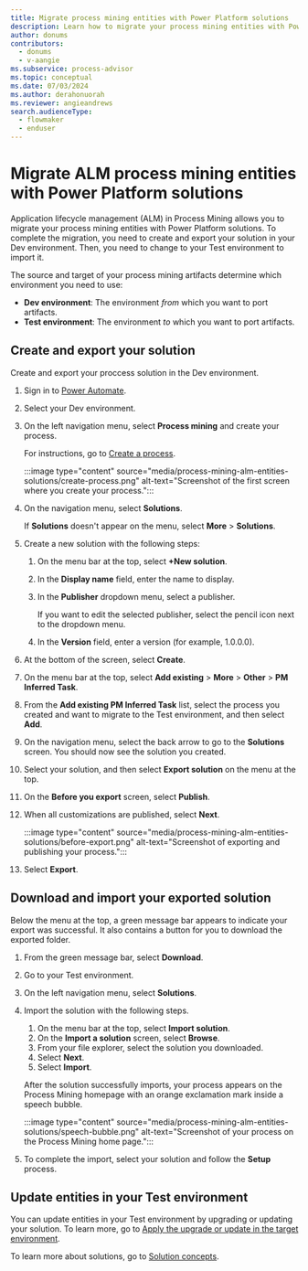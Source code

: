 ```yaml
---
title: Migrate process mining entities with Power Platform solutions
description: Learn how to migrate your process mining entities with Power Platform solutions.
author: donums
contributors:
  - donums
  - v-aangie  
ms.subservice: process-advisor
ms.topic: conceptual
ms.date: 07/03/2024
ms.author: derahonuorah
ms.reviewer: angieandrews
search.audienceType: 
  - flowmaker
  - enduser
---
```


# Migrate ALM process mining entities with Power Platform solutions

Application lifecycle management (ALM) in Process Mining allows you to migrate your process mining entities with Power Platform solutions. To complete the migration, you need to create and export your solution in your Dev environment. Then, you need to change to your Test environment to import it.

The source and target of your process mining artifacts determine which environment you need to use:

- **Dev environment**: The environment *from* which you want to port artifacts.
- **Test environment**: The environment *to* which you want to port artifacts.

## Create and export your solution

Create and export your proccess solution in the Dev environment.

1. Sign in to [Power Automate](https://make.powerautomate.com).
1. Select your Dev environment.
1. On the left navigation menu, select **Process mining** and create your process.

    For instructions, go to [Create a process](process-mining-tutorial.md#create-a-process).

    :::image type="content" source="media/process-mining-alm-entities-solutions/create-process.png" alt-text="Screenshot of the first screen where you create your process.":::

1. On the navigation menu, select **Solutions**.

    If **Solutions** doesn't appear on the menu, select **More** > **Solutions**.

1. Create a new solution with the following steps:
    1. On the menu bar at the top, select **+New solution**.
    1. In the **Display name** field, enter the name to display.
    1. In the **Publisher** dropdown menu, select a publisher.

        If you want to edit the selected publisher, select the pencil icon next to the dropdown menu.

    1. In the **Version** field, enter a version (for example, 1.0.0.0).

1. At the bottom of the screen, select **Create**.
1. On the menu bar at the top, select **Add existing** > **More** > **Other** > **PM Inferred Task**.
1. From the **Add existing PM Inferred Task** list, select the process you created and want to migrate to the Test environment, and then select **Add**.
1. On the navigation menu, select the back arrow to go to the **Solutions** screen. You should now see the solution you created.
1. Select your solution, and then select **Export solution** on the menu at the top.
1. On the **Before you export** screen, select **Publish**.
1. When all customizations are published, select **Next**.

    :::image type="content" source="media/process-mining-alm-entities-solutions/before-export.png" alt-text="Screenshot of exporting and publishing your process.":::

1. Select **Export**.

## Download and import your exported solution

Below the menu at the top, a green message bar appears to indicate your export was successful. It also contains a button for you to download the exported folder.

1. From the green message bar, select **Download**.
1. Go to your Test environment.
1. On the left navigation menu, select **Solutions**.
1. Import the solution with the following steps.
    1. On the menu bar at the top, select **Import solution**.
    1. On the **Import a solution** screen, select **Browse**.
    1. From your file explorer, select the solution you downloaded.
    1. Select **Next**.
    1. Select **Import**.

    After the solution successfully imports, your process appears on the Process Mining homepage with an orange exclamation mark inside a speech bubble.

    :::image type="content" source="media/process-mining-alm-entities-solutions/speech-bubble.png" alt-text="Screenshot of your process on the Process Mining home page.":::

1. To complete the import, select your solution and follow the **Setup** process.

## Update entities in your Test environment

You can update entities in your Test environment by upgrading or updating your solution. To learn more, go to [Apply the upgrade or update in the target environment](/power-apps/maker/data-platform/update-solutions#apply-the-upgrade-or-update-in-the-target-environment).

To learn more about solutions, go to [Solution concepts](/power-platform/alm/solution-concepts-alm).
